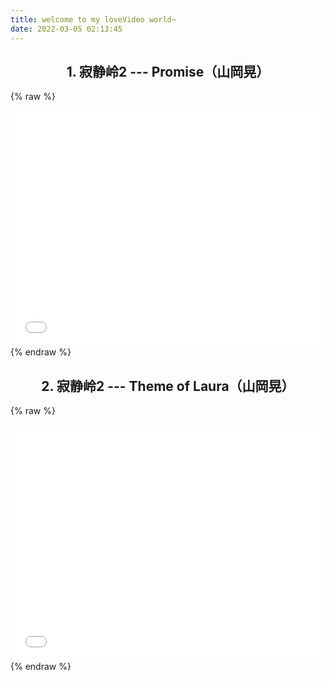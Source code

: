 ```yaml
---
title: welcome to my loveVideo world~
date: 2022-03-05 02:13:45
---
```

## <center> 1. 寂静岭2 --- Promise（山岡晃）</center>
{% raw %}
<div style="position: relative; width: 100%; height: 0; padding-bottom: 75%;">
  <iframe src="//player.bilibili.com/player.html?aid=336918&bvid=BV1tx411F7bx&cid=525186&page=1" scrolling="no" border="0" frameborder="no" framespacing="0" allowfullscreen="true" style="position: absolute; width: 100%; height: 100%; Left: 0; top: 0;" >
  </iframe>
</div>
{% endraw %}

## <center> 2. 寂静岭2 --- Theme of Laura（山岡晃）</center>
{% raw %}
<div style="position: relative; width: 100%; height: 0; padding-bottom: 75%;">
  <iframe src="//player.bilibili.com/player.html?aid=799163960&bvid=BV1iy4y1Y7HB&cid=295818221&page=1" scrolling="no" border="0" frameborder="no" framespacing="0" allowfullscreen="true" style="position: absolute; width: 100%; height: 100%; Left: 0; top: 0;" >
  </iframe>
</div>
{% endraw %}


